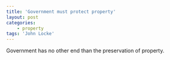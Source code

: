 ```yaml
---
title: 'Government must protect property'
layout: post
categories:
    - property
tags: 'John Locke'
---
```


Government has no other end than the preservation of property.